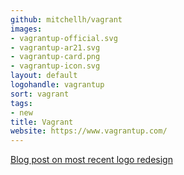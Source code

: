 ```yaml
---
github: mitchellh/vagrant
images:
- vagrantup-official.svg
- vagrantup-ar21.svg
- vagrantup-card.png
- vagrantup-icon.svg
layout: default
logohandle: vagrantup
sort: vagrant
tags:
- new
title: Vagrant
website: https://www.vagrantup.com/
---
```


[Blog post on most recent logo redesign](https://www.hashicorp.com/blog/a-new-look-for-vagrant/)
